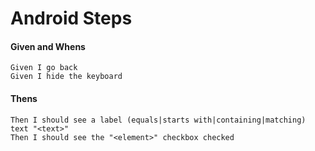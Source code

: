 # Android Steps

#### Given and Whens

```gherkin
Given I go back
Given I hide the keyboard
```


#### Thens

```gherkin
Then I should see a label (equals|starts with|containing|matching) text "<text>"
Then I should see the "<element>" checkbox checked
```

